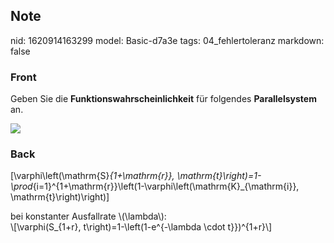 ## Note
nid: 1620914163299
model: Basic-d7a3e
tags: 04_fehlertoleranz
markdown: false

### Front
Geben Sie die <b>Funktionswahrscheinlichkeit</b> für folgendes
<b>Parallelsystem</b> an.
<div><img src=
paste-18a5255ae94d61848bd90e15cafeeebb617ee92f.jpg></div>

### Back
\[\varphi\left(\mathrm{S}_{1+\mathrm{r}},
\mathrm{t}\right)=1-\prod_{i=1}^{1+\mathrm{r}}\left(1-\varphi\left(\mathrm{K}_{\mathrm{i}},
\mathrm{t}\right)\right)\]
<div>
  bei konstanter Ausfallrate \(\lambda\):
</div>
<div>
  \[\varphi(S_{1+r}, t\right)=1-\left(1-e^{-\lambda \cdot
  t}})^{1+r}\]
</div>
